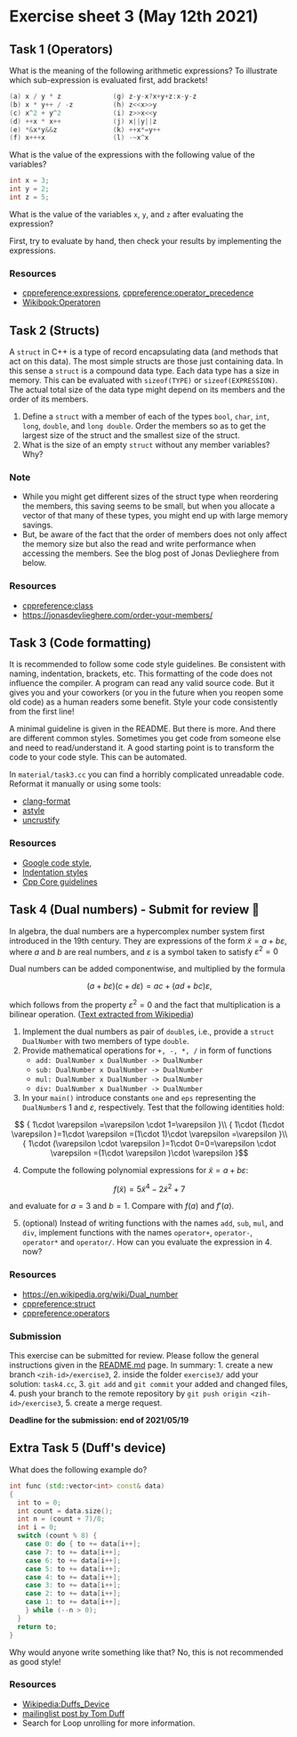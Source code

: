# Exercise sheet 3 (May 12th 2021)

## Task 1 (Operators)
What is the meaning of the following arithmetic expressions? To illustrate which sub-expression is evaluated first, add brackets!

```c++
(a) x / y * z             (g) z-y-x?x+y+z:x-y-z
(b) x * y++ / -z          (h) z<<x>>y
(c) x^2 + y^2             (i) z>>x<<y
(d) ++x * x++             (j) x||y||z
(e) *&x*y&&z              (k) ++x*=y++
(f) x+++x                 (l) -~x^x
```

What is the value of the expressions with the following value of the variables?

```c++
int x = 3;
int y = 2;
int z = 5;
```

What is the value of the variables `x`, `y`, and `z` after evaluating the expression?

First, try to evaluate by hand, then check your results by implementing the expressions.

### Resources
- [cppreference:expressions](https://en.cppreference.com/w/cpp/language/expressions#Operators),
  [cppreference:operator_precedence](https://en.cppreference.com/w/cpp/language/operator_precedence)
- [Wikibook:Operatoren](https://de.wikibooks.org/wiki/C%2B%2B-Programmierung:_Operatoren)


## Task 2 (Structs)
A `struct` in C++ is a type of record encapsulating data (and methods that act on this data).
The most simple structs are those just containing data. In this sense a `struct` is a compound data type.
Each data type has a size in memory. This can be evaluated with `sizeof(TYPE)` or `sizeof(EXPRESSION)`.
The actual total size of the data type might depend on its members and the order of its members.

1. Define a `struct` with a member of each of the types `bool`, `char`, `int`, `long`, `double`, and `long double`.
Order the members so as to get the largest size of the struct and the smallest size of the struct.
2. What is the size of an empty `struct` without any member variables? Why?

### Note
- While you might get different sizes of the struct type when reordering the members, this saving seems to be small, but
  when you allocate a vector of that many of these types, you might end up with large memory savings.
- But, be aware of the fact that the order of members does not only affect the memory size but also the
  read and write performance when accessing the members. See the blog post of Jonas Devlieghere from below.

### Resources
- [cppreference:class](https://en.cppreference.com/w/cpp/language/class)
- https://jonasdevlieghere.com/order-your-members/


## Task 3 (Code formatting)
It is recommended to follow some code style guidelines. Be consistent with naming, indentation, brackets, etc.
This formatting of the code does not influence the compiler. A program can read any valid source code.
But it gives you and your coworkers (or you in the future when you reopen some old code) as a human readers
some benefit. Style your code consistently from the first line!

A minimal guideline is given in the README. But there is more. And there are different common styles.
Sometimes you get code from someone else and need to read/understand it. A good starting point is to
transform the code to your code style. This can be automated.

In `material/task3.cc` you can find a horribly complicated unreadable code. Reformat it manually or using some tools:

- [clang-format](https://clang.llvm.org/docs/ClangFormat.html)
- [astyle](http://astyle.sourceforge.net/)
- [uncrustify](http://uncrustify.sourceforge.net/)

### Resources
- [Google code style](https://google.github.io/styleguide/cppguide.html),
- [Indentation styles](https://en.wikipedia.org/wiki/Indentation_style)
- [Cpp Core guidelines](https://github.com/isocpp/CppCoreGuidelines/blob/master/CppCoreGuidelines.md)


## Task 4 (Dual numbers) - Submit for review :pencil:
In algebra, the dual numbers are a hypercomplex number system first introduced in the 19th century.
They are expressions of the form $`\tilde{x}=a + b\varepsilon`$, where $`a`$ and $`b`$ are real numbers, and $`\varepsilon`$
is a symbol taken to satisfy $`\varepsilon^2 = 0`$

Dual numbers can be added componentwise, and multiplied by the formula

```math
  (a+b\varepsilon)(c+d\varepsilon)=ac+(ad+bc)\varepsilon,
```

which follows from the property $`\varepsilon^2 = 0`$ and the fact that multiplication is a bilinear operation. ([Text extracted from Wikipedia][1])

1. Implement the dual numbers as pair of `double`s, i.e., provide a `struct DualNumber` with two members of type `double`.
2. Provide mathematical operations for `+, -, *, /` in form of functions
    - `add: DualNumber x DualNumber -> DualNumber`
    - `sub: DualNumber x DualNumber -> DualNumber`
    - `mul: DualNumber x DualNumber -> DualNumber`
    - `div: DualNumber x DualNumber -> DualNumber`
3. In your `main()` introduce constants `one` and `eps` representing the `DualNumber`s $`1`$ and
   $`\varepsilon`$, respectively. Test that the following identities hold:

```math
    { 1\cdot \varepsilon =\varepsilon \cdot 1=\varepsilon }\\
    { 1\cdot (1\cdot \varepsilon )=1\cdot \varepsilon =(1\cdot 1)\cdot \varepsilon =\varepsilon }\\
    { 1\cdot (\varepsilon \cdot \varepsilon )=1\cdot 0=0=\varepsilon \cdot \varepsilon =(1\cdot \varepsilon )\cdot \varepsilon }
```

4. Compute the following polynomial expressions for $`\tilde{x}=a + b\varepsilon`$:

```math
f(\tilde{x}) = 5\tilde{x}^4-2\tilde{x}^2+7
```

and evaluate for $`a=3`$ and $`b=1`$. Compare with $`f(a)`$ and $`f'(a)`$.

5. (optional) Instead of writing functions with the names `add`, `sub`, `mul`, and `div`, implement functions with
   the names `operator+`, `operator-`, `operator*` and `operator/`. How can you evaluate the expression in 4. now?

[1]: https://en.wikipedia.org/wiki/Dual_number

### Resources
- https://en.wikipedia.org/wiki/Dual_number
- [cppreference:struct](https://en.cppreference.com/w/cpp/language/class)
- [cppreference:operators](https://en.cppreference.com/w/cpp/language/operators)

### Submission
This exercise can be submitted for review. Please follow the general instructions given in the [README.md](/README.md)
page. In summary: 1. create a new branch `<zih-id>/exercise3`, 2. inside the folder `exercise3/` add
your solution: `task4.cc`, 3. `git add` and `git commit` your added and changed files, 4. push your
branch to the remote repository by `git push origin <zih-id>/exercise3`, 5. create a merge request.

**Deadline for the submission: end of 2021/05/19**


## Extra Task 5 (Duff's device)
What does the following example do?
```c++
int func (std::vector<int> const& data)
{
  int to = 0;
  int count = data.size();
  int n = (count + 7)/8;
  int i = 0;
  switch (count % 8) {
    case 0: do { to += data[i++];
    case 7: to += data[i++];
    case 6: to += data[i++];
    case 5: to += data[i++];
    case 4: to += data[i++];
    case 3: to += data[i++];
    case 2: to += data[i++];
    case 1: to += data[i++];
    } while (--n > 0);
  }
  return to;
}
```
Why would anyone write something like that? No, this is not recommended as good style!

### Resources
- [Wikipedia:Duffs_Device](https://en.wikipedia.org/wiki/Duff%27s_device)
- [mailinglist post by Tom Duff](https://www.lysator.liu.se/c/duffs-device.html)
- Search for Loop unrolling for more information.
